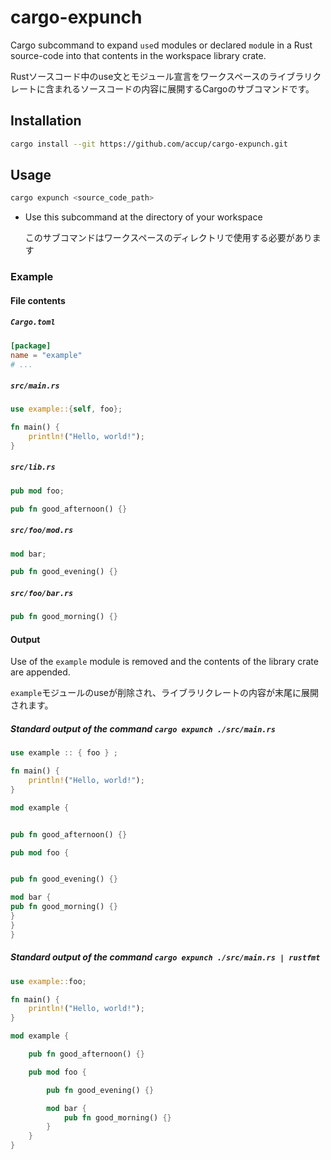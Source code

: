 # cargo-expunch

Cargo subcommand to expand `use`d modules or declared `mod`ule in a Rust source-code into that contents in the workspace library crate.

Rustソースコード中のuse文とモジュール宣言をワークスペースのライブラリクレートに含まれるソースコードの内容に展開するCargoのサブコマンドです。

## Installation
```sh
cargo install --git https://github.com/accup/cargo-expunch.git
```

## Usage
```sh
cargo expunch <source_code_path>
```

* Use this subcommand at the directory of your workspace

    このサブコマンドはワークスペースのディレクトリで使用する必要があります

### Example
#### File contents
##### `Cargo.toml`
```toml
[package]
name = "example"
# ...
```

##### `src/main.rs`
```rs
use example::{self, foo};

fn main() {
    println!("Hello, world!");
}
```

##### `src/lib.rs`
```rs
pub mod foo;

pub fn good_afternoon() {}
```

##### `src/foo/mod.rs`
```rs
mod bar;

pub fn good_evening() {}
```

##### `src/foo/bar.rs`
```rs
pub fn good_morning() {}
```

#### Output

Use of the `example` module is removed and the contents of the library crate are appended.

`example`モジュールのuseが削除され、ライブラリクレートの内容が末尾に展開されます。

##### Standard output of the command `cargo expunch ./src/main.rs`
```rs
use example :: { foo } ;

fn main() {
    println!("Hello, world!");
}

mod example {


pub fn good_afternoon() {}

pub mod foo {


pub fn good_evening() {}

mod bar {
pub fn good_morning() {}
}
}
}
```

##### Standard output of the command `cargo expunch ./src/main.rs | rustfmt`
```rs
use example::foo;

fn main() {
    println!("Hello, world!");
}

mod example {

    pub fn good_afternoon() {}

    pub mod foo {

        pub fn good_evening() {}

        mod bar {
            pub fn good_morning() {}
        }
    }
}
```
